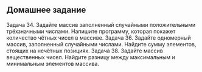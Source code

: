 ## Домашнее задание
Задача 34. Задайте массив заполненный случайными положительными трёхзначными числами. Напишите программу, которая покажет количество чётных чисел в массиве.
Задача 36. Задайте одномерный массив, заполненный случайными числами. Найдите сумму элементов, стоящих на нечётных позициях.
Задача 38. Задайте массив вещественных чисел. Найдите разницу между максимальным и минимальным элементов массива.
